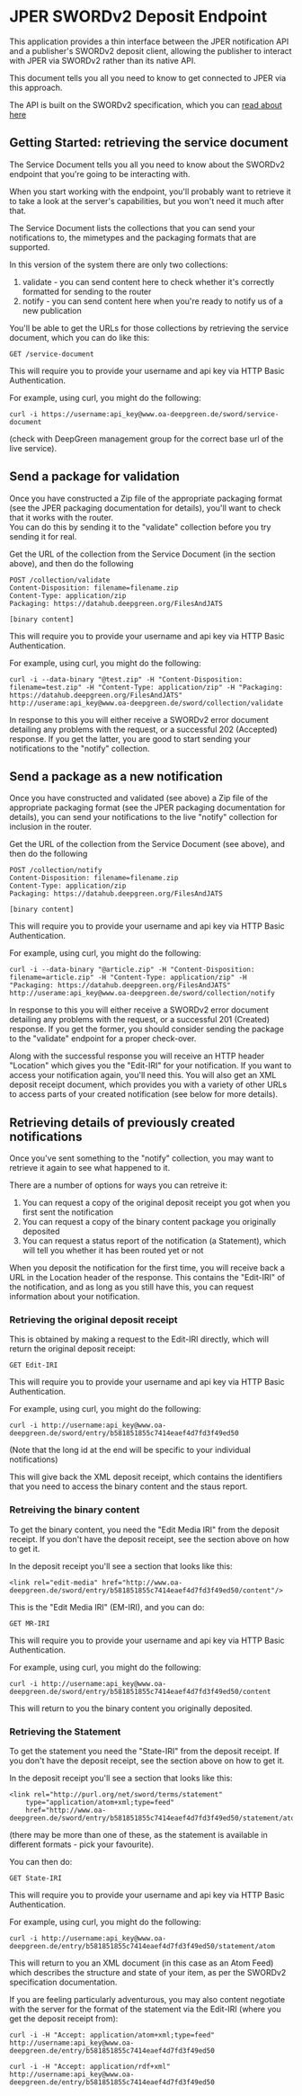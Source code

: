# JPER SWORDv2 Deposit Endpoint

This application provides a thin interface between the JPER notification API and a publisher's 
SWORDv2 deposit client, allowing the publisher to interact with JPER via SWORDv2 rather than 
its native API.

This document tells you all you need to know to get connected to JPER via this approach.

The API is built on the SWORDv2 specification, which you can [read about here](http://swordapp.github.io/SWORDv2-Profile/SWORDProfile.html)

## Getting Started: retrieving the service document

The Service Document tells you all you need to know about the SWORDv2 endpoint that you're 
going to be interacting with.

When you start working with the endpoint, you'll probably want to retrieve it to take a look 
at the server's capabilities, but you won't need it much after that.

The Service Document lists the collections that you can send your notifications to, the 
mimetypes and the packaging formats that are supported.

In this version of the system there are only two collections:

1. validate - you can send content here to check whether it's correctly formatted for sending to the router
2. notify - you can send content here when you're ready to notify us of a new publication

You'll be able to get the URLs for those collections by retrieving the service document, which you can do like this:

    GET /service-document

This will require you to provide your username and api key via HTTP Basic Authentication.

For example, using curl, you might do the following:

    curl -i https://username:api_key@www.oa-deepgreen.de/sword/service-document

(check with DeepGreen management group for the correct base url of the live service).

## Send a package for validation

Once you have constructed a Zip file of the appropriate packaging format (see the JPER 
packaging documentation for details),  you'll want to check that it works with the router.  
You can do this by sending it to the "validate" collection before you try sending it for real.

Get the URL of the collection from the Service Document (in the section above), and then do 
the following

    POST /collection/validate
    Content-Disposition: filename=filename.zip
    Content-Type: application/zip
    Packaging: https://datahub.deepgreen.org/FilesAndJATS
    
    [binary content]

This will require you to provide your username and api key via HTTP Basic Authentication.

For example, using curl, you might do the following:

    curl -i --data-binary "@test.zip" -H "Content-Disposition: filename=test.zip" -H "Content-Type: application/zip" -H "Packaging: https://datahub.deepgreen.org/FilesAndJATS" http://userame:api_key@www.oa-deepgreen.de/sword/collection/validate

In response to this you will either receive a SWORDv2 error document detailing any problems 
with the request, or a successful 202 (Accepted) response.  If you get the latter, you are 
good to start sending your notifications to the "notify" collection.

## Send a package as a new notification

Once you have constructed and validated (see above) a  Zip file of the appropriate packaging 
format (see the JPER packaging documentation for details), you can send your notifications 
to the live "notify" collection for inclusion in the router.

Get the URL of the collection from the Service Document (see above), and then do the following

    POST /collection/notify
    Content-Disposition: filename=filename.zip
    Content-Type: application/zip
    Packaging: https://datahub.deepgreen.org/FilesAndJATS
    
    [binary content]

This will require you to provide your username and api key via HTTP Basic Authentication.

For example, using curl, you might do the following:

    curl -i --data-binary "@article.zip" -H "Content-Disposition: filename=article.zip" -H "Content-Type: application/zip" -H "Packaging: https://datahub.deepgreen.org/FilesAndJATS" http://userame:api_key@www.oa-deepgreen.de/sword/collection/notify

In response to this you will either receive a SWORDv2 error document detailing any problems 
with the request, or a successful 201 (Created) response.  If you get the former, you should 
consider sending the package to the "validate" endpoint for a proper check-over.

Along with the successful response you will receive an HTTP header "Location" which gives you 
the "Edit-IRI" for your notification.  If you want to access your notification again, you'll 
need this.  You will also get an XML deposit receipt document, which provides you with a 
variety of other URLs to access parts of your created notification (see below for more details).


## Retrieving details of previously created notifications

Once you've sent something to the "notify" collection, you may want to retrieve it again to 
see what happened to it.

There are a number of options for ways you can retreive it:

1. You can request a copy of the original deposit receipt you got when you first sent the notification
2. You can request a copy of the binary content package you originally deposited
3. You can request a status report of the notification (a Statement), which will tell you whether it has been routed yet or not

When you deposit the notification for the first time, you will receive back a URL in the 
Location header of the response.  This contains the "Edit-IRI" of the notification, and 
as long as you still have this, you can request information about your notification.

### Retrieving the original deposit receipt

This is obtained by making a request to the Edit-IRI directly, which will return the 
original deposit receipt:

    GET Edit-IRI
    
This will require you to provide your username and api key via HTTP Basic Authentication.

For example, using curl, you might do the following:

    curl -i http://username:api_key@www.oa-deepgreen.de/sword/entry/b581851855c7414eaef4d7fd3f49ed50

(Note that the long id at the end will be specific to your individual notifications)

This will give back the XML deposit receipt, which contains the identifiers that you need 
to access the binary content and the staus report.

### Retreiving the binary content

To get the binary content, you need the "Edit Media IRI" from the deposit receipt.  If you 
don't have the deposit receipt, see the section above on how to get it.

In the deposit receipt you'll see a section that looks like this:

    <link rel="edit-media" href="http://www.oa-deepgreen.de/sword/entry/b581851855c7414eaef4d7fd3f49ed50/content"/>

This is the "Edit Media IRI" (EM-IRI), and you can do:

    GET MR-IRI
    
This will require you to provide your username and api key via HTTP Basic Authentication.

For example, using curl, you might do the following:

    curl -i http://username:api_key@www.oa-deepgreen.de/sword/entry/b581851855c7414eaef4d7fd3f49ed50/content

This will return to you the binary content you originally deposited.


### Retrieving the Statement

To get the statement you need the "State-IRI" from the deposit receipt.  If you don't have 
the deposit receipt, see the section above on how to get it.

In the deposit receipt you'll see a section that looks like this:

    <link rel="http://purl.org/net/sword/terms/statement" 
        type="application/atom+xml;type=feed" 
        href="http://www.oa-deepgreen.de/sword/entry/b581851855c7414eaef4d7fd3f49ed50/statement/atom"/>

(there may be more than one of these, as the statement is available in different formats - 
pick your favourite).

You can then do:

    GET State-IRI

This will require you to provide your username and api key via HTTP Basic Authentication.

For example, using curl, you might do the following:

    curl -i http://username:api_key@www.oa-deepgreen.de/entry/b581851855c7414eaef4d7fd3f49ed50/statement/atom

This will return to you an XML document (in this case as an Atom Feed) which describes 
the structure and state of your item, as per the SWORDv2 specification documentation.

If you are feeling particularly adventurous, you may also content negotiate with the server 
for the format of the statement via the Edit-IRI (where you get the deposit receipt from):

    curl -i -H "Accept: application/atom+xml;type=feed" http://username:api_key@www.oa-deepgreen.de/entry/b581851855c7414eaef4d7fd3f49ed50
    
    curl -i -H "Accept: application/rdf+xml" http://username:api_key@www.oa-deepgreen.de/entry/b581851855c7414eaef4d7fd3f49ed50

